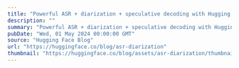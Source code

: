 ```yaml
---
title: "Powerful ASR + diarization + speculative decoding with Hugging Face Inference Endpoints"
description: ""
summary: "Powerful ASR + diarization + speculative decoding with Hugging Face Inference Endpoints Whisper is o..."
pubDate: "Wed, 01 May 2024 00:00:00 GMT"
source: "Hugging Face Blog"
url: "https://huggingface.co/blog/asr-diarization"
thumbnail: "https://huggingface.co/blog/assets/asr-diarization/thumbnail.png"
---
```


